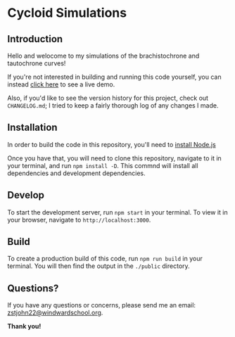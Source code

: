 # Cycloid Simulations

## Introduction

Hello and welocome to my simulations of the brachistochrone and tautochrone curves!

If you're not interested in building and running this code yourself, you can instead [click here](https://cycloids.vercel.app/) to see a live demo.

Also, if you'd like to see the version history for this project, check out `CHANGELOG.md`; I tried to keep a fairly thorough log of any changes I made.

## Installation

In order to build the code in this repository, you'll need to [install Node.js](https://cycloids.vercel.app/)

Once you have that, you will need to clone this repository, navigate to it in your terminal, and run `npm install -D`. This commnd will install all dependencies and development dependencies.

## Develop

To start the development server, run `npm start` in your terminal. To view it in your browser, navigate to `http://localhost:3000`.

## Build

To create a production build of this code, run `npm run build` in your terminal. You will then find the output in the `./public` directory.

## Questions?

If you have any questions or concerns, please send me an email: zstjohn22@windwardschool.org.

**Thank you!**
